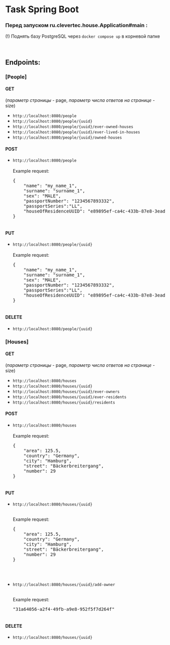 <h1>Task Spring Boot</h1>
<h3>Перед запуском ru.clevertec.house.Application#main : </h3>
<p>(!) Поднять базу PostgreSQL через <code>docker compose up</code> в корневой папке</p>
<br>
<h2>Endpoints:</h2>
<p>
    <h3>[People]</h3>
    <h4>GET</h4>
    <p>(<i>параметр страницы -</i> page, <i>параметр числа ответов на странице - </i>size)</p>
    <ul>
        <li>
            <code>http://localhost:8080/people</code>
        </li>
        <li>
            <code>http://localhost:8080/people/{uuid}</code>
        </li>
        <li>
            <code>http://localhost:8080/people/{uuid}/ever-owned-houses</code>
        </li>
        <li>
            <code>http://localhost:8080/people/{uuid}/ever-lived-in-houses</code>
        </li>
        <li>
            <code>http://localhost:8080/people/{uuid}/owned-houses</code>
        </li>
    </ul>
    <h4>POST</h4>
        <ul>
        <li>
        <code>http://localhost:8080/people</code>
        </li>
        <br>
        Example request:
        <pre>
{
    "name": "my_name_1",
    "surname": "surname_1",
    "sex": "MALE",
    "passportNumber": "1234567893332",
    "passportSeries":"LL",
    "houseOfResidenceUUID": "e89895ef-ca4c-433b-87e8-3ead2646fed1"
}
        </pre>
        </ul>
    <h4>PUT</h4>
        <ul>
        <li>
        <code>http://localhost:8080/people/{uuid}</code>
        </li>
        <br>
        Example request:
        <pre>
{
    "name": "my_name_1",
    "surname": "surname_1",
    "sex": "MALE",
    "passportNumber": "1234567893332",
    "passportSeries":"LL",
    "houseOfResidenceUUID": "e89895ef-ca4c-433b-87e8-3ead2646fed1"
}
        </pre>
        </ul>
    <h4>DELETE</h4>
        <ul>
        <li>
        <code>http://localhost:8080/people/{uuid}</code>
        </li>
        </ul>
<p>
<h3>[Houses]</h3>
    <h4>GET</h4>
    <p>(<i>параметр страницы -</i> page, <i>параметр числа ответов на странице - </i>size)</p>
    <ul>
        <li>
            <code>http://localhost:8080/houses</code>
        </li>
        <li>
            <code>http://localhost:8080/houses/{uuid}</code>
        </li>
        <li>
            <code>http://localhost:8080/houses/{uuid}/ever-owners</code>
        </li>
        <li>
            <code>http://localhost:8080/houses/{uuid}/ever-residents</code>
        </li>
        <li>
            <code>http://localhost:8080/houses/{uuid}/residents</code>
        </li>
    </ul>
    <h4>POST</h4>
    <p>
        <ul>
        <li>
        <code>http://localhost:8080/houses</code>
        </li>
        <br>
        Example request:
        <pre>
{
    "area": 125.5,
    "country": "Germany",
    "city": "Hamburg",
    "street": "Bäckerbreitergang",
    "number": 29
}
        </pre>
        </ul>
    <h4>PUT</h4>
        <ul>
        <li>
        <p><code>http://localhost:8080/houses/{uuid}</code></p>
        <br>
        Example request:
        <pre>
{
    "area": 125.5,
    "country": "Germany",
    "city": "Hamburg",
    "street": "Bäckerbreitergang",
    "number": 29
}
        </pre>
        </li>
        <br>
        <li>
        <p><code>http://localhost:8080/houses/{uuid}/add-owner</code></p>
        <br>
        Example request:
        <pre>
"31a64056-a2f4-49fb-a9e8-952f5f7d264f"
        </pre>
        </li>
        </ul>
    <h4>DELETE</h4>
        <ul>
        <li>
        <code>http://localhost:8080/houses/{uuid}</code>
        </li>
        </ul>
